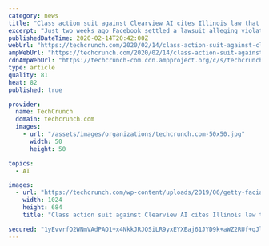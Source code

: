 ```yaml
---
category: news
title: "Class action suit against Clearview AI cites Illinois law that cost Facebook $550M"
excerpt: "Just two weeks ago Facebook settled a lawsuit alleging violations of privacy laws in Illinois for the considerable sum of $550 million. Now controversial startup Clearview AI, which has gleefully admitted to scraping and analyzing the data of millions, is the target of a new lawsuit citing similar violations. Clearview made waves earlier this ..."
publishedDateTime: 2020-02-14T20:42:00Z
webUrl: "https://techcrunch.com/2020/02/14/class-action-suit-against-clearview-ai-cites-illinois-law-that-cost-facebook-550m/"
ampWebUrl: "https://techcrunch.com/2020/02/14/class-action-suit-against-clearview-ai-cites-illinois-law-that-cost-facebook-550m/amp/"
cdnAmpWebUrl: "https://techcrunch-com.cdn.ampproject.org/c/s/techcrunch.com/2020/02/14/class-action-suit-against-clearview-ai-cites-illinois-law-that-cost-facebook-550m/amp/"
type: article
quality: 81
heat: 82
published: true

provider:
  name: TechCrunch
  domain: techcrunch.com
  images:
    - url: "/assets/images/organizations/techcrunch.com-50x50.jpg"
      width: 50
      height: 50

topics:
  - AI

images:
  - url: "https://techcrunch.com/wp-content/uploads/2019/06/getty-facial-face-recognition.jpg?w=1024"
    width: 1024
    height: 684
    title: "Class action suit against Clearview AI cites Illinois law that cost Facebook $550M"

secured: "1yEvvrfO2WNmVAdPAO1+x4NkkJRJQSiLR9yxEYXEaj61JYD9k+aWZ2RUf+qJlmgUd03eSlNDYEVunc14IOnrqSbT4gl1Y3EQe+M0Y6pRuyQwBVLMNzwv94aD3F0+R29fpxPf3GcVoSCNqujzhh1hIZpLO2qiZvIuFflE7xseGF1TPAqKV+SheVlytfaVBL+QMH2NHHWB71ayXfM02bB1TNqxj3HZlaskBbkbvV6GzLPHZdceXOpRAuyfqM2494htnVbvJWj1J7ewyN/ybShpiM3MzEmRi9/JaUoHwxmfy2DTePPqoXZadJDMPWdAwno8ostOKtG8GYauCu3bl+B5jURBK3p8PX2uIhSYipPI14FWszEntrC5o1xHzfsEGizbyqSC9wAO3wxJs5r/kt2/nDSomg2jQlsEQMEoctX7j3fJfQNazf4Hr5BswILa6S5d9syGruZUG9UBo35XBRnJ32dnsEWYtpiSqt4eMlZAszU=;oheHuwBFrbxmz77Vgd2nuQ=="
---
```


